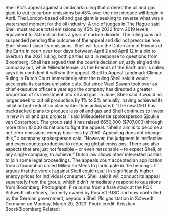 Shell Plc’s appeal against a landmark ruling that ordered the oil and gas giant to cut its carbon emissions by 45% over the next decade will begin in April.
The London-based oil and gas giant is seeking to reverse what was a watershed moment for the oil industry. A trio of judges in The Hague said Shell must reduce total emissions by 45% by 2030 from 2019 levels, equivalent to 740 million tons a year of carbon dioxide. The ruling was not suspended pending the outcome of the appeal and did not prescribe how Shell should slash its emissions.
Shell will face the Dutch arm of Friends of the Earth in court over four days between April 2 and April 12 in a bid to overturn the 2021 ruling, both parties said in response to questions from Bloomberg. Shell has argued that the court’s decision unjustly singled the company out, while Milieudefensie, as the Friends of the Earth arm is called, says it is confident it will win the appeal.
Shell to Appeal Landmark Climate Ruling in Dutch Court
Immediately after the ruling Shell said it would accelerate its carbon-emission cuts. But since Wael Sawan took over as chief executive officer a year ago the company has directed a greater proportion of its investment into oil and gas. In June, Shell said it would no longer seek to cut oil production by 1% to 2% annually, having achieved its initial output-reduction plan earlier than anticipated.
“The new CEO has backtracked plans to produce less oil and gas and Shell continues to invest in new in oil and gas projects,” said Milieudefensie spokesperson Sjoukje van Oosterhout. The group said it has raised €650,000 ($707,000) through more than 10,000 donations to fight the appeal.
“Shell’s aim is to become a net-zero emissions energy business by 2050. Appealing does not change this,” a company spokesperson said. “However, the judgment is ineffective and even counterproductive to reducing global emissions. There are also aspects that are just not feasible – or even reasonable – to expect Shell, or any single company, to achieve.”
Dutch law allows other interested parties to join some legal proceedings. The appeals court accepted an application from a foundation called Milieu en Mens to participate in the hearings. It argues that the verdict against Shell could result in significantly higher energy prices for individual consumer.
Shell said it will conduct its appeal separately from the group, which didn’t immediately respond to questions from Bloomberg.
Photograph: Fire burns from a flare stack at the PCK Schwedt oil refinery, formerly owned by Rosneft PJSC and now controlled by the German government, beyond a Shell Plc gas station in Schwedt, Germany, on Monday, March 20, 2023. Photo credit: Krisztian Bocsi/Bloomberg
Related:
